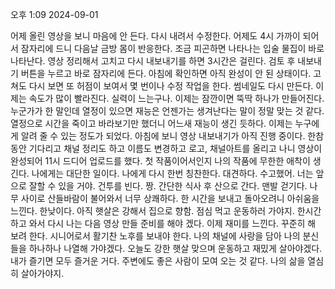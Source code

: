 오후 1:09 2024-09-01

어제 올린 영상을 보니 마음에 안 든다. 다시 내려서 수정한다.
어제도 4시 가까이 되어서 잠자리에 드니 다음날 금방 몸이 반응한다.
조금 피곤하면 나타나는 입술 물집이 바로 나타난다.
영상 정리해서 고치고 다시 내보내기를 하면 3시간은 걸린다. 검토 후 
내보내기 버튼을 누르고 바로 잠자리에 든다. 아침에 확인하면 아직 완성이 안 된
상태이다. 고쳐도 다시 보면 또 허점이 보여서 몇 번이나 수정 작업을 한다.
썸네일도 다시 만든다. 이제는 속도가 많이 빨라진다. 실력이 느는구나.
이제는 잠깐이면 뚝딱 하나가 만들어진다. 누군가가 한 말인데 열정이 있으면
재능은 언젠가는 생겨난다는 말이 정말 맞는 것 같다. 열정으로 시간을 죽이고
바라보기만 했더니 어느새 재능이 생긴 듯하다. 이제는 누구에게 알려 줄 수 있는
정도가 되었다. 
아침에 보니 영상 내보내기가 아직 진행 중이다. 한참 동안 기다리고 채널 정리도 하고
이름도 변경하고 로고, 채널아트를 올리고 나니 영상이 완성되어 11시 드디어
업로드를 했다. 첫 작품이어서인지 나의 작품에 무한한 애착이 생긴다.
나에게는 대단한 일이다. 나에게 다시 한번 칭찬한다. 대견하다. 수고했어.
너는 앞으로 잘할 수 있을 거야. 건투를 빈다. 짱.
간단한 식사 후 산으로 간다. 맨발  걷기다.
나무 사이로 산들바람이 불어와서 너무 상쾌하다. 한 시간을 보내고 돌아오려니
아쉬움을 느낀다. 한낮이다. 아직 햇살은 강해서 집으로 향함.
점심 먹고 운동하러 가야지. 한시간 하고 와서 다시 나는 다음 영상 만들 준비를 해야
겠다. 이제 재미를 느낀다. 꾸준히 해 보려 한다. 시니어로서 활기찬 노후를 보내야
한다. 나의 채널에 사랑을 담아 나의 분신들을 하나하나 나열해 가야겠다.
오늘도 강한 햇살 맞으며 운동하고 재밌게 살아야겠다.
내가 즐기면 모두 즐거운 거다. 주변에도 좋은 사람이 모여 오는 것 같다.
나의 삶을 열심히 살아가야지.